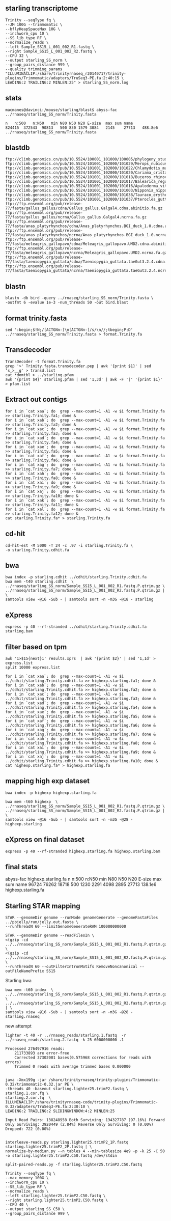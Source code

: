 starling transcriptome
--

    Trinity --seqType fq \
    --JM 100G --trimmomatic \
    --bflyHeapSpaceMax 10G \
    --inchworm_cpu 10 \
    --SS_lib_type RF \
    --normalize_reads \
    --left Sample_SS15_L_001_002_R1.fastq \
    --right Sample_SS15_L_001_002_R2.fastq \
    --CPU 32 \
    --output starling_SS_norm \
    --group_pairs_distance 999 \
    --quality_trimming_params "ILLUMINACLIP:/share/trinityrnaseq_r20140717/trinity-plugins/Trimmomatic/adapters/TruSeq3-PE.fa:2:40:15 \
    LEADING:2 TRAILING:2 MINLEN:25" > starling_SS_norm.log
    

stats
--

    macmanes@davinci:/mouse/starling/blast$ abyss-fac ../rnaseq/starling_SS_norm/Trinity.fasta
    
    n	n:500	n:N50	min	N80	N50	N20	E-size	max	sum	name
    824415	372543	90813	500	830	1579 3084	2145	27713	488.8e6	../rnaseq/starling_SS_norm/Trinity.fasta


blastdb
--

	ftp://climb.genomics.cn/pub/10.5524/100001_101000/100005/phylogeny_study_update/Aptenodytes_forsteri.cds.gz
	ftp://climb.genomics.cn/pub/10.5524/101001_102000/101029/Merops_nubicus.cds.gz
	ftp://climb.genomics.cn/pub/10.5524/101001_102000/101022/Chlamydotis_macqueenii.cds.gz
	ftp://climb.genomics.cn/pub/10.5524/101001_102000/101020/Cariama_cristata.cds.gz
	ftp://climb.genomics.cn/pub/10.5524/101001_102000/101018/Buceros_rhinoceros.cds.gz
	ftp://climb.genomics.cn/pub/10.5524/101001_102000/101017/Balearica_regulorum.cds.gz
	ftp://climb.genomics.cn/pub/10.5524/101001_102000/101016/Apaloderma_vittatum.cds.gz
	ftp://climb.genomics.cn/pub/10.5524/101001_102000/101003/Nipponia_nippon.cds.gz
	ftp://climb.genomics.cn/pub/10.5524/101001_102000/101038/Tauraco_erythrolophus.cds.gz
	ftp://climb.genomics.cn/pub/10.5524/101001_102000/101037/Pterocles_gutturalis.cds.gz
	ftp://ftp.ensembl.org/pub/release-77/fasta/gallus_gallus/cdna/Gallus_gallus.Galgal4.cdna.abinitio.fa.gz
	ftp://ftp.ensembl.org/pub/release-77/fasta/gallus_gallus/ncrna/Gallus_gallus.Galgal4.ncrna.fa.gz
	ftp://ftp.ensembl.org/pub/release-77/fasta/anas_platyrhynchos/cdna/Anas_platyrhynchos.BGI_duck_1.0.cdna.abinitio.fa.gz
	ftp://ftp.ensembl.org/pub/release-77/fasta/anas_platyrhynchos/ncrna/Anas_platyrhynchos.BGI_duck_1.0.ncrna.fa.gz
	ftp://ftp.ensembl.org/pub/release-77/fasta/meleagris_gallopavo/cdna/Meleagris_gallopavo.UMD2.cdna.abinitio.fa.gz
	ftp://ftp.ensembl.org/pub/release-77/fasta/meleagris_gallopavo/ncrna/Meleagris_gallopavo.UMD2.ncrna.fa.gz
	ftp://ftp.ensembl.org/pub/release-77/fasta/taeniopygia_guttata/cdna/Taeniopygia_guttata.taeGut3.2.4.cdna.abinitio.fa.gz
	ftp://ftp.ensembl.org/pub/release-77/fasta/taeniopygia_guttata/ncrna/Taeniopygia_guttata.taeGut3.2.4.ncrna.fa.gz
	
blastn
--

	blastn -db bird -query ../rnaseq/starling_SS_norm/Trinity.fasta \
	-outfmt 6 -evalue 1e-3 -num_threads 50 -out bird.blast
	

format trinity.fasta
--

	sed ':begin;$!N;/[ACTGNn-]\n[ACTGNn-]/s/\n//;tbegin;P;D' ../rnaseq/starling_SS_norm/Trinity.fasta > format.Trinity.fa


Transdecoder 
--

	TransDecoder -t format.Trinity.fa
	grep '>' Trinity.fasta.transdecoder.pep | awk '{print $1}' | sed 's_>__g' > transd.list
	cat *domtbl > ../starling.pfam
	awk '{print $4}' starling.pfam | sed '1,3d' | awk -F '|' '{print $1}' > pfam.list

	
Extract out contigs
--

	for i in `cat xaa`; do  grep --max-count=1 -A1 -w $i format.Trinity.fa >> starling.Trinity.fa1; done &
	for i in `cat xab`; do  grep --max-count=1 -A1 -w $i format.Trinity.fa >> starling.Trinity.fa2; done &
	for i in `cat xac`; do  grep --max-count=1 -A1 -w $i format.Trinity.fa >> starling.Trinity.fa3; done &
	for i in `cat xad`; do  grep --max-count=1 -A1 -w $i format.Trinity.fa >> starling.Trinity.fa4; done &
	for i in `cat xae`; do  grep --max-count=1 -A1 -w $i format.Trinity.fa >> starling.Trinity.fa5; done &
	for i in `cat xaf`; do  grep --max-count=1 -A1 -w $i format.Trinity.fa >> starling.Trinity.fa6; done &
	for i in `cat xag`; do  grep --max-count=1 -A1 -w $i format.Trinity.fa >> starling.Trinity.fa7; done &
	for i in `cat xah`; do  grep --max-count=1 -A1 -w $i format.Trinity.fa >> starling.Trinity.fa8; done &
	for i in `cat xai`; do  grep --max-count=1 -A1 -w $i format.Trinity.fa >> starling.Trinity.fa9; done &
	for i in `cat xaj`; do  grep --max-count=1 -A1 -w $i format.Trinity.fa >> starling.Trinity.fa10; done &
	for i in `cat xak`; do  grep --max-count=1 -A1 -w $i format.Trinity.fa >> starling.Trinity.fa11; done &
	for i in `cat xal`; do  grep --max-count=1 -A1 -w $i format.Trinity.fa >> starling.Trinity.fa12; done &	
	cat starling.Trinity.fa* > starling.Trinity.fa

cd-hit
--

	cd-hit-est -M 5000 -T 24 -c .97 -i starling.Trinity.fa \
	-o starling.Trinity.cdhit.fa
	

bwa
--

	bwa index -p starling.cdhit ../cdhit/starling.Trinity.cdhit.fa
	bwa mem -t40 starling.cdhit  \
	../rnaseq/starling_SS_norm/Sample_SS15_L_001_002_R1.fastq.P.qtrim.gz \
	../rnaseq/starling_SS_norm/Sample_SS15_L_001_002_R2.fastq.P.qtrim.gz | \
	samtools view -@16 -Sub - | samtools sort -n -m3G -@18 - starling
	
eXpress
--

	express -p 40 --rf-stranded ../cdhit/starling.Trinity.cdhit.fa starling.bam
	
filter based on tpm
--

	awk '1>$15{next}1' results.xprs  | awk '{print $2}' | sed '1,1d' > express.list
	split 10000 express.list
	
	for i in `cat xaa`; do  grep --max-count=1 -A1 -w $i ../cdhit/starling.Trinity.cdhit.fa >> highexp.starling.fa1; done &
	for i in `cat xab`; do  grep --max-count=1 -A1 -w $i ../cdhit/starling.Trinity.cdhit.fa >> highexp.starling.fa2; done &
	for i in `cat xac`; do  grep --max-count=1 -A1 -w $i ../cdhit/starling.Trinity.cdhit.fa >> highexp.starling.fa3; done &
	for i in `cat xad`; do  grep --max-count=1 -A1 -w $i ../cdhit/starling.Trinity.cdhit.fa >> highexp.starling.fa4; done &
	for i in `cat xae`; do  grep --max-count=1 -A1 -w $i ../cdhit/starling.Trinity.cdhit.fa >> highexp.starling.fa5; done &
	for i in `cat xaf`; do  grep --max-count=1 -A1 -w $i ../cdhit/starling.Trinity.cdhit.fa >> highexp.starling.fa6; done &
	for i in `cat xag`; do  grep --max-count=1 -A1 -w $i ../cdhit/starling.Trinity.cdhit.fa >> highexp.starling.fa7; done &
	for i in `cat xah`; do  grep --max-count=1 -A1 -w $i ../cdhit/starling.Trinity.cdhit.fa >> highexp.starling.fa8; done &
	for i in `cat xai`; do  grep --max-count=1 -A1 -w $i ../cdhit/starling.Trinity.cdhit.fa >> highexp.starling.fa9; done &
	for i in `cat xaj`; do  grep --max-count=1 -A1 -w $i ../cdhit/starling.Trinity.cdhit.fa >> highexp.starling.fa10; done &
	cat highexp.starling.fa* > highexp.starling.fa


mapping high exp dataset
--

	bwa index -p highexp highexp.starling.fa
	
	bwa mem -t60 highexp  \
	../rnaseq/starling_SS_norm/Sample_SS15_L_001_002_R1.fastq.P.qtrim.gz \
	../rnaseq/starling_SS_norm/Sample_SS15_L_001_002_R2.fastq.P.qtrim.gz | \
	samtools view -@16 -Sub - | samtools sort -n -m3G -@28 - highexp.starling
	

eXpress on final dataset
--

	express -p 40 --rf-stranded highexp.starling.fa highexp.starling.bam
	
final stats
--
abyss-fac highexp.starling.fa
n	n:500	n:N50	min	N80	N50	N20	E-size	max	sum	name
96724	76262	18718	500	1230	2291	4098	2895	27713	138.1e6	highexp.starling.fa



Starling STAR mapping
--

	STAR --genomeDir genome --runMode genomeGenerate --genomeFastaFiles ../pbjelly/run/jelly.out.fasta \
	--runThreadN 60 --limitGenomeGenerateRAM 100000000000  
	
	STAR --genomeDir genome --readFilesIn \
	<(gzip -cd ../../rnaseq/starling_SS_norm/Sample_SS15_L_001_002_R1.fastq.P.qtrim.gz) \
	<(gzip -cd ../../rnaseq/starling_SS_norm/Sample_SS15_L_001_002_R2.fastq.P.qtrim.gz) \
	--runThreadN 60 --outFilterIntronMotifs RemoveNoncanonical --outFileNamePrefix SS15  


Starling bwa

	bwa mem -t60 index  \
	../../rnaseq/starling_SS_norm/Sample_SS15_L_001_002_R1.fastq.P.qtrim.gz \
	../../rnaseq/starling_SS_norm/Sample_SS15_L_001_002_R2.fastq.P.qtrim.gz | \
	samtools view -@16 -Sub - | samtools sort -n -m3G -@28 - starling.rnaseq
	

new attempt

	lighter -t 40 -r ../rnaseq_reads/starling.1.fastq  -r ../rnaseq_reads/starling.2.fastq -k 25 6000000000 .1

	Processed 276497916 reads:
        211733893 are error-free
        Corrected 37302001 bases(0.575968 corrections for reads with errors)
        Trimmed 0 reads with average trimmed bases 0.000000


	java -Xmx199g -jar /share/trinityrnaseq/trinity-plugins/Trimmomatic-0.32/trimmomatic-0.32.jar PE \
	-threads 40 -baseout starling.lighter25.trimP2.fastq \
	starling.1.cor.fq \
	starling.2.cor.fq  \
	ILLUMINACLIP:/share/trinityrnaseq-code/trinity-plugins/Trimmomatic-0.32/adapters/TruSeq3-PE.fa:2:30:10 \
	LEADING:2 TRAILING:2 SLIDINGWINDOW:4:2 MINLEN:25 
	
	Input Read Pairs: 138248958 Both Surviving: 134327787 (97.16%) Forward Only Surviving: 3920449 (2.84%) Reverse Only Surviving: 0 (0.00%) Dropped: 722 (0.00%)


	interleave-reads.py starling.lighter25.trimP2_1P.fastq starling.lighter25.trimP2_2P.fastq | \
	normalize-by-median.py --n_tables 4 --min-tablesize 4e9 -p -k 25 -C 50 -o starling.lighter25.trimP2.C50.fastq /dev/stdin
	
	split-paired-reads.py -f starling.lighter25.trimP2.C50.fastq
	
    Trinity --seqType fq \
    --max_memory 100G \
    --inchworm_cpu 10 \
    --SS_lib_type RF \
    --normalize_reads \
    --left starling.lighter25.trimP2.C50.fastq \
    --right starling.lighter25.trimP2.C50.fastq \
    --CPU 40 \
    --output starling_SS_C50 \
    --group_pairs_distance 999 \
















	
